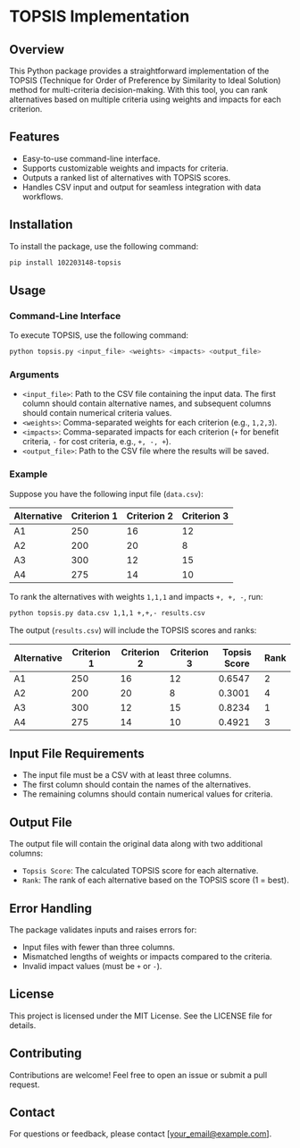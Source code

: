 # TOPSIS Implementation

## Overview
This Python package provides a straightforward implementation of the TOPSIS (Technique for Order of Preference by Similarity to Ideal Solution) method for multi-criteria decision-making. With this tool, you can rank alternatives based on multiple criteria using weights and impacts for each criterion.

## Features
- Easy-to-use command-line interface.
- Supports customizable weights and impacts for criteria.
- Outputs a ranked list of alternatives with TOPSIS scores.
- Handles CSV input and output for seamless integration with data workflows.

## Installation

To install the package, use the following command:

```bash
pip install 102203148-topsis
```

## Usage

### Command-Line Interface

To execute TOPSIS, use the following command:

```bash
python topsis.py <input_file> <weights> <impacts> <output_file>
```

### Arguments
- `<input_file>`: Path to the CSV file containing the input data. The first column should contain alternative names, and subsequent columns should contain numerical criteria values.
- `<weights>`: Comma-separated weights for each criterion (e.g., `1,2,3`).
- `<impacts>`: Comma-separated impacts for each criterion (`+` for benefit criteria, `-` for cost criteria, e.g., `+, -, +`).
- `<output_file>`: Path to the CSV file where the results will be saved.

### Example

Suppose you have the following input file (`data.csv`):

| Alternative | Criterion 1 | Criterion 2 | Criterion 3 |
|-------------|-------------|-------------|-------------|
| A1          | 250         | 16          | 12          |
| A2          | 200         | 20          | 8           |
| A3          | 300         | 12          | 15          |
| A4          | 275         | 14          | 10          |

To rank the alternatives with weights `1,1,1` and impacts `+, +, -`, run:

```bash
python topsis.py data.csv 1,1,1 +,+,- results.csv
```

The output (`results.csv`) will include the TOPSIS scores and ranks:

| Alternative | Criterion 1 | Criterion 2 | Criterion 3 | Topsis Score | Rank |
|-------------|-------------|-------------|-------------|--------------|------|
| A1          | 250         | 16          | 12          | 0.6547       | 2    |
| A2          | 200         | 20          | 8           | 0.3001       | 4    |
| A3          | 300         | 12          | 15          | 0.8234       | 1    |
| A4          | 275         | 14          | 10          | 0.4921       | 3    |

## Input File Requirements
- The input file must be a CSV with at least three columns.
- The first column should contain the names of the alternatives.
- The remaining columns should contain numerical values for criteria.

## Output File
The output file will contain the original data along with two additional columns:
- `Topsis Score`: The calculated TOPSIS score for each alternative.
- `Rank`: The rank of each alternative based on the TOPSIS score (1 = best).

## Error Handling
The package validates inputs and raises errors for:
- Input files with fewer than three columns.
- Mismatched lengths of weights or impacts compared to the criteria.
- Invalid impact values (must be `+` or `-`).

## License
This project is licensed under the MIT License. See the LICENSE file for details.

## Contributing
Contributions are welcome! Feel free to open an issue or submit a pull request.

## Contact
For questions or feedback, please contact [your_email@example.com].

